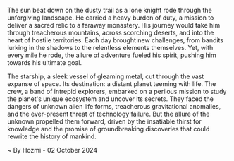 
The sun beat down on the dusty trail as a lone knight rode through the unforgiving landscape. He carried a heavy burden of duty, a mission to deliver a sacred relic to a faraway monastery. His journey would take him through treacherous mountains, across scorching deserts, and into the heart of hostile territories. Each day brought new challenges, from bandits lurking in the shadows to the relentless elements themselves. Yet, with every mile he rode, the allure of adventure fueled his spirit, pushing him towards his ultimate goal.

The starship, a sleek vessel of gleaming metal, cut through the vast expanse of space. Its destination: a distant planet teeming with life. The crew, a band of intrepid explorers, embarked on a perilous mission to study the planet's unique ecosystem and uncover its secrets. They faced the dangers of unknown alien life forms, treacherous gravitational anomalies, and the ever-present threat of technology failure. But the allure of the unknown propelled them forward, driven by the insatiable thirst for knowledge and the promise of groundbreaking discoveries that could rewrite the history of mankind. 

~ By Hozmi - 02 October 2024
